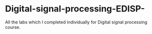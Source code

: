 # Digital-signal-processing-EDISP-
All the labs which I completed individually for Digital signal processing course. 
